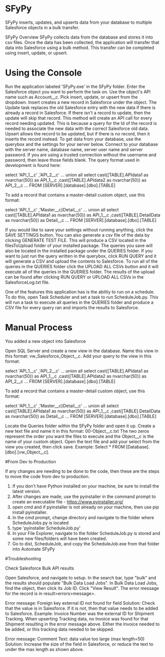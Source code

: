 # SFyPy

SFyPy inserts, updates, and upserts data from your database to multiple Salesforce objects in a bulk transfer.

SFyPy Overview
SFyPy collects data from the database and stores it into csv files. 
Once the data has been collected, the application will transfer that data into Salesforce using a bulk method. 
This transfer can be completed using insert, update, or upsert. 



# Using the Console

Run the application labeled 'SFyPy.exe' in the SFyPy folder. 
Enter the Salesforce object you want to perform the task on. Use the object's API name such as Account__c.
Pick insert, update, or upsert from the dropdown. 
Insert creates a new record in Salesforce under the object.
The Update task replaces the old Salesforce entry with the new data if there is already a record in Salesforce. 
If there isn't a record to update, then the update will skip that record.
This method will create an API call for every record needing updated. This is because a query for the Id of the record
is needed to associate the new data with the correct Salesforce old data.
Upsert allows the record to be updated, but if there is no record, then it inserts the record instead.
To get data from your database, use the querybox and the settings for your server below.
Connect to your database with the server name, database name, server user name and server password.
If you are using a trusted connection without the username and password, then leave those fields blank. 
The query format used in development is found here:

select
'API_1__c'
,'API_2__c'
...
union all
select
cast([TABLE].APIdata1 as nvarchar(50)) as API_1__c
,cast([TABLE].APIdata2 as nvarchar(50)) as API_2__c
... 
FROM [SERVER].[database].[dbo].[TABLE]

To add a record that contains a master-detail custom object, use this format:

 select
'API_1__c'
,'Master__c}Detail__c'
...
union all
select
cast([TABLE].APIdata1 as nvarchar(50)) as API_1__c
,cast([TABLE].DetailData as nvarchar(50)) as Detail__c
...
FROM [SERVER].[database].[dbo].[TABLE]

If you would like to save your settings without running anything, click the SAVE SETTINGS button.
You can also generate a csv file of the data by clicking GENERATE TEST FILE. 
This will produce a CSV located in the filesToUpload folder of your installed package.
The queries you save will also be located in the installed package under the QUERIES folder.
If you want to just run the query written in the querybox, click RUN QUERY and it will generate a CSV 
and upload the contents to Salesforce.
To run all of the queries in the QUERIES folder click the UPLOAD ALL CSVs button and it will execute all of
the queries in the QUERIES folder.
The results of the upload can be found after clicking RUN QUERY or UPLOAD ALL CSVs in the SalesforceLog.txt file.

One of the features this application has is the ability to run on a schedule. 
To do this, open Task Scheduler and set a task to run ScheduleJob.py.
This will run a task to execute all queries in the QUERIES folder and produce a CSV file for every query ran and 
imports the results to Salesforce.



# Manual Process

You added a new object into Salesforce

Open SQL Server and create a new view in the database. 
Name this view in this format: vw_Salesforce_Object__c.
Add your query to the view in this format:

select
'API_1__c'
,'API_2__c'
...
union all
select
cast([TABLE].APIdata1 as nvarchar(50)) as API_1__c
,cast([TABLE].APIdata2 as nvarchar(50)) as API_2__c
... 
FROM [SERVER].[database].[dbo].[TABLE]

To add a record that contains a master-detail custom object, use this format:

 select
'API_1__c'
,'Master__c}Detail__c'
...
union all
select
cast([TABLE].APIdata1 as nvarchar(50)) as API_1__c
,cast([TABLE].DetailData as nvarchar(50)) as Detail__c
...
FROM [SERVER].[database].[dbo].[TABLE]

Locate the Queries folder within the SFyPy folder and open it up. 
Create a new text file and name it in this format: 00-Object__c.txt
The two zeros represent the order you want the files to execute and the Object__c is the name of your custom object.
Open the text file and add your select from the view you created, then click save.
Example: Select * FROM [Database].[dbo].[vw_Object__c].

#From Dev to Production

If any changes are needing to be done to the code, then these are the steps to move the code from dev to production.

1. If you don't have Python installed on your machine, be sure to install the latest version.
2. After changes are made, use the pyinstaller in the command prompt to create an executable file - https://www.pyinstaller.org/
3. open cmd and if pyinstaller is not already on your machine, then use pip install pyinstaller.
4. In the cmd prompt, change directory and navigate to the folder where ScheduleJobs.py is located 
5. type 'pyinstaller ScheduleJob.py'
6. In your File Explorer, navigate to the folder ScheduleJob.py is stored and some new files/folders will have been created.
7. Go to dist, ScheduleJob, and copy the ScheduleJob.exe from that folder into Automate SFyPy


#Troubleshooting

Check Salesforce Bulk API results

Open Salesforce, and navigate to setup.
In the search bar, type "bulk" and the results should populate "Bulk Data Load Jobs".
In Bulk Data Load Jobs, find the object, then click its Job ID.
Click "View Result".
The error message for the record is in result>errors>message>.

Error message: 
    Foreign key external ID not found for field
Solution:
    Check that the value is in Salesforce. If it is not, then that value needs to be added to Salesforce.
    Example: 
    Invoice Number was the external ID for Shipment Tracking. 
    When upserting Tracking data, no Invoice was found for that Shipment resulting in the error message above.
    Either the Invoice needed to be added, or this tracking data needed to be skipped.

Error message:
    Comment Text: data value too large (max length=50)
Solution:
    Increase the size of the field in Salesforce, or reduce the text to under the max length as shown above.



